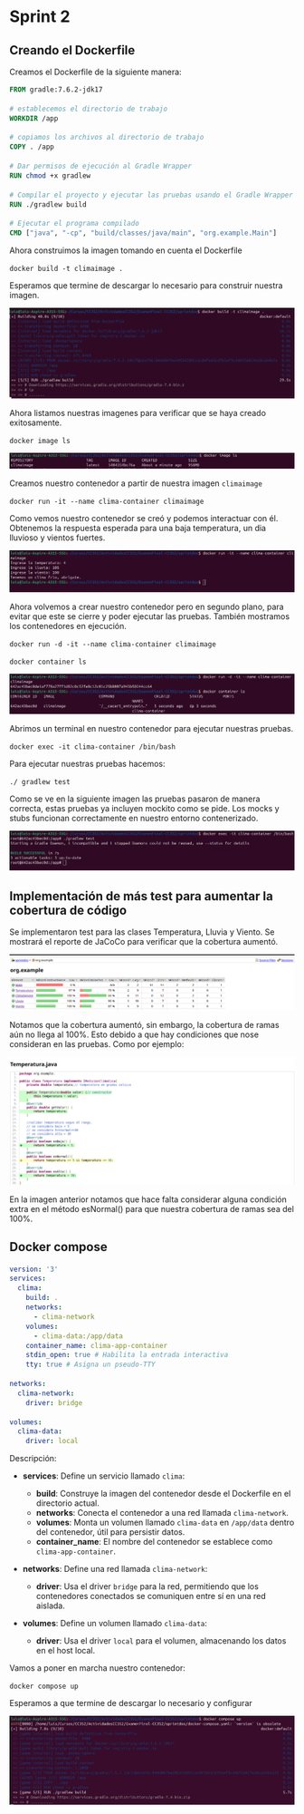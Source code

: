 # Sprint 2

## Creando el Dockerfile

Creamos el Dockerfile de la siguiente manera:

```dockerfile
FROM gradle:7.6.2-jdk17

# establecemos el directorio de trabajo
WORKDIR /app

# copiamos los archivos al directorio de trabajo
COPY . /app

# Dar permisos de ejecución al Gradle Wrapper
RUN chmod +x gradlew

# Compilar el proyecto y ejecutar las pruebas usando el Gradle Wrapper
RUN ./gradlew build

# Ejecutar el programa compilado
CMD ["java", "-cp", "build/classes/java/main", "org.example.Main"]
```

Ahora construimos la imagen tomando en cuenta el Dockerfile

`docker build -t climaimage .`

Esperamos que termine de descargar lo necesario para construir nuestra imagen.

![](./img/img1.png)

Ahora listamos nuestras imagenes para verificar que se haya creado exitosamente.

`docker image ls`

![](./img/img2.png)

Creamos nuestro contenedor a partir de nuestra imagen `climaimage`

`docker run -it --name clima-container climaimage`

Como vemos nuestro contenedor se creó y podemos interactuar con él. Obtenemos la respuesta esperada
para una baja temperatura, un dia lluvioso y vientos fuertes.

![](./img/img3.png)

Ahora volvemos a crear nuestro contenedor pero en segundo plano, para evitar que este se cierre
y poder ejecutar las pruebas. También mostramos los contenedores en ejecución.

`docker run -d -it --name clima-container climaimage`

`docker container ls`

![](./img/img4.png)

Abrimos un terminal en nuestro contenedor para ejecutar nuestras pruebas.

`docker exec -it clima-container /bin/bash`

Para ejecutar nuestras pruebas hacemos:

`./ gradlew test`

Como se ve en la siguiente imagen las pruebas pasaron de manera correcta, estas pruebas ya incluyen
mockito como se pide. Los mocks y stubs funcionan correctamente en nuestro entorno contenerizado.

![](./img/img5.png)

## Implementación de más test para aumentar la cobertura de código

Se implementaron test para las clases Temperatura, Lluvia y Viento. Se mostrará el reporte de JaCoCo para verificar que la
cobertura aumentó.

![](./img/img6.png)

Notamos que la cobertura aumentó, sin embargo, la cobertura de ramas aún no llega al 100%.
Esto debido a que hay condiciones que nose consideran en las pruebas. Como por ejemplo:

![](./img/img7.png)

En la imagen anterior notamos que hace falta considerar alguna condición extra en el método esNormal() para que nuestra
cobertura de ramas sea del 100%.

## Docker compose

```yaml
version: '3'
services:
  clima:
    build: .
    networks:
      - clima-network
    volumes:
      - clima-data:/app/data
    container_name: clima-app-container
    stdin_open: true # Habilita la entrada interactiva
    tty: true # Asigna un pseudo-TTY

networks:
  clima-network:
    driver: bridge

volumes:
  clima-data:
    driver: local
```

Descripción:

- **services**: Define un servicio llamado `clima`:
    - **build**: Construye la imagen del contenedor desde el Dockerfile en el directorio actual.
    - **networks**: Conecta el contenedor a una red llamada `clima-network`.
    - **volumes**: Monta un volumen llamado `clima-data` en `/app/data` dentro del contenedor, útil para persistir datos.
    - **container_name**: El nombre del contenedor se establece como `clima-app-container`.

- **networks**: Define una red llamada `clima-network`:
    - **driver**: Usa el driver `bridge` para la red, permitiendo que los contenedores conectados se comuniquen entre sí en una red aislada.

- **volumes**: Define un volumen llamado `clima-data`:
    - **driver**: Usa el driver `local` para el volumen, almacenando los datos en el host local.

Vamos a poner en marcha nuestro contenedor:

`docker compose up`

Esperamos a que termine de descargar lo necesario y configurar 

![](./img/img8.png)